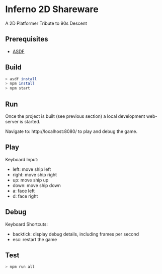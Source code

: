 # Inferno 2D Shareware

A 2D Platformer Tribute to 90s Descent

## Prerequisites

- [ASDF](https://asdf-vm.com/)

## Build

```bash
> asdf install
> npm install
> npm start
```

## Run

Once the project is built (see previous section) a local development web-server is started.

Navigate to: http://localhost:8080/ to play and debug the game.

## Play

Keyboard Input:

- left: move ship left
- right: move ship right
- up: move ship up
- down: move ship down
- a: face left
- d: face right

## Debug

Keyboard Shortcuts:

- backtick: display debug details, including frames per second
- esc: restart the game

## Test

```bash
> npm run all
```
